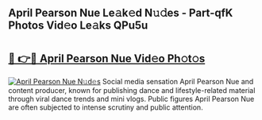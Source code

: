 ## April Pearson Nue Le𝚊k𝚎d N𝚞𝚍es - Part-qfK Photos Vid𝚎o Le𝚊ks QPu5u

# <h2><a href="http://fb6r1i.evod.top/?m=April+Pearson+Nue">🔗 👉🔴 April Pearson Nue Vid𝚎o Ph𝚘t𝚘s</a></h2>

[![April Pearson Nue N𝚞d𝚎s](https://i.imgur.com/8V9OHl7.gif)](http://fb6r1i.evod.top/?m=April+Pearson+Nue)
Social media sensation April Pearson Nue and content producer, known for publishing dance and lifestyle-related material through viral dance trends and mini vlogs. Public figures April Pearson Nue are often subjected to intense scrutiny and public attention. 
